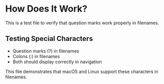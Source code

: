 # How Does It Work?

This is a test file to verify that question marks work properly in filenames.

## Testing Special Characters

- Question marks (?) in filenames
- Colons (:) in filenames  
- Both should display correctly in navigation

This file demonstrates that macOS and Linux support these characters in filenames.